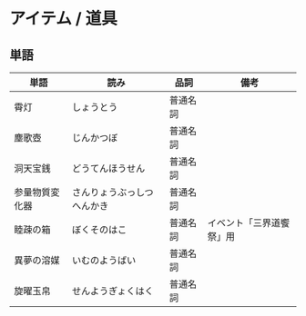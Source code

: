 # アイテム / 道具

## 単語

|単語|読み|品詞|備考|
|---|---|---|---|
|霄灯|しょうとう|普通名詞||
|塵歌壺|じんかつぼ|普通名詞||
|洞天宝銭|どうてんほうせん|普通名詞||
|参量物質変化器|さんりょうぶっしつへんかき|普通名詞||
|睦疎の箱|ぼくそのはこ|普通名詞|イベント「三界道饗祭」用|
|異夢の溶媒|いむのようばい|普通名詞||
|旋曜玉帛|せんようぎょくはく|普通名詞||